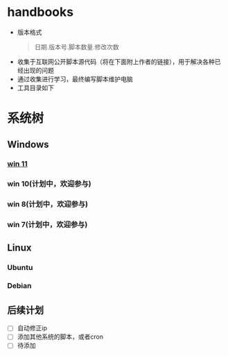 # handbooks
- 版本格式
  >日期.版本号.脚本数量.修改次数
- 收集于互联网公开脚本源代码（将在下面附上作者的链接），用于解决各种已经出现的问题
- 通过收集进行学习，最终编写脚本维护电脑
- 工具目录如下
# 系统树
## Windows
### [win 11](https://github.com/lqfy-jhc/system-help-handbooks/blob/e91b6628e2e5805b3fe776b90d4f54f9b351796d/%E8%B5%A211/readme.md)
### win 10(计划中，欢迎参与)
### win 8(计划中，欢迎参与)
### win 7(计划中，欢迎参与)
## Linux
### Ubuntu
### Debian
## 后续计划
- [ ] 自动修正ip
- [ ] 添加其他系统的脚本，或者cron
- [ ] 待添加
